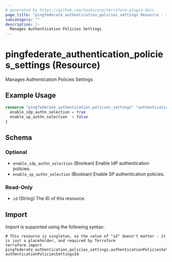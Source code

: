 ```yaml
---
# generated by https://github.com/hashicorp/terraform-plugin-docs
page_title: "pingfederate_authentication_policies_settings Resource - terraform-provider-pingfederate"
subcategory: ""
description: |-
  Manages Authentication Policies Settings
---
```


# pingfederate_authentication_policies_settings (Resource)

Manages Authentication Policies Settings

## Example Usage

```terraform
resource "pingfederate_authentication_policies_settings" "authenticationPoliciesSettingsExample" {
  enable_idp_authn_selection = true
  enable_sp_authn_selection  = false
}
```

<!-- schema generated by tfplugindocs -->
## Schema

### Optional

- `enable_idp_authn_selection` (Boolean) Enable IdP authentication policies.
- `enable_sp_authn_selection` (Boolean) Enable SP authentication policies.

### Read-Only

- `id` (String) The ID of this resource.

## Import

Import is supported using the following syntax:

```shell
# This resource is singleton, so the value of "id" doesn't matter - it is just a placeholder, and required by Terraform
terraform import pingfederate_authentication_policies_settings.authenticationPoliciesSettings authenticationPoliciesSettingsId
```
